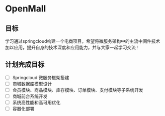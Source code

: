 # OpenMall
## 目标 
学习通过springcloud构建一个电商项目，希望将微服务架构中的主流中间件技术加以应用，提升自身的技术深度和应用能力，并与大家一起学习交流！
## 计划完成目标
- [ ] Springcloud 微服务框架搭建
- [ ] 商城数据库模型设计 
- [ ] 会员模块、商品模块、库存模块、订单模块、支付模块等子系统开发
- [ ] 商城前台系统开发
- [ ] 系统高性能和高可用优化
- [ ] 容器化部署
